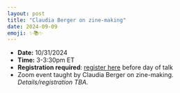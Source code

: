 ```yaml
---
layout: post
title: "Claudia Berger on zine-making"
date: 2024-09-09
emoji: ✨📚✨
---
```

* **Date:** 10/31/2024
* **Time:** 3-3:30pm ET
* **Registration required**: [register here](https://virginia.zoom.us/meeting/register/tJEkcOuprTgpE9H1y_tN-R9Op8iKE9AeMS-k) before day of talk
* Zoom event taught by Claudia Berger on zine-making. *Details/registration TBA.*
